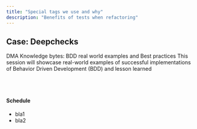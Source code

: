 ```yaml
---
title: "Special tags we use and why"
description: "Benefits of tests when refactoring"
---
```


## Case: Deepchecks

DMA Knowledge bytes: BDD real world examples and Best practices
This session will showcase real-world examples of successful implementations of Behavior Driven Development (BDD) and lesson learned

<br />
<br />

#### **Schedule**

- bla1
- bla2

<br />
<br />
<br />
<br />
<br />
<br />
<br />
<br />
<br />
<br />
<br />
<br />
<br />
<br />
<br />
<br />

